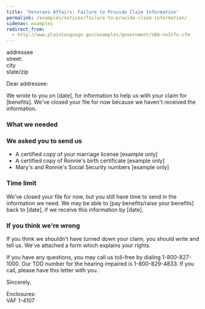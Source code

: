```yaml
---
title: 'Veterans Affairs: Failure to Provide Claim Information'
permalink: /examples/notices/failure-to-provide-claim-information/
sidenav: examples
redirect_from:
  - http://www.plainlanguage.gov/examples/government/VBA-noInfo.cfm
---
```


addressee<br>
street:<br>
city<br>
state/zip

Dear addressee:

We wrote to you on [date], for information to help us with your claim for [benefits]. We've closed your file for now because we haven't received the information.

### What we needed

### We asked you to send us

- A certified copy of your marriage license [example only]
- A certified copy of Ronnie's birth certificate [example only]
- Mary's and Ronnie's Social Security numbers [example only]

### Time limit

We've closed your file for now, but you still have time to send in the information we need. We may be able to [pay benefits/raise your benefits] back to [date], if we receive this information by [date].

### If you think we're wrong

If you think we shouldn't have turned down your claim, you should write and tell us. We've attached a form which explains your rights.

If you have any questions, you may call us toll-free by dialing 1-800-827-1000\. Our TDD number for the hearing impaired is 1-800-829-4833\. If you call, please have this letter with you.

Sincerely,

Enclosures:<br>
VAF 1-4107
